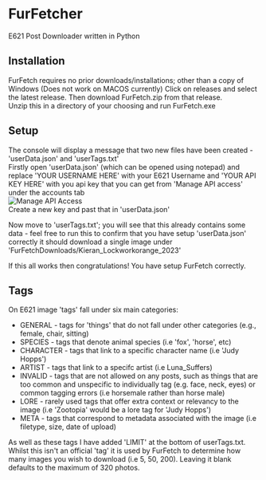 # FurFetcher
E621 Post Downloader written in Python

## Installation
FurFetch requires no prior downloads/installations; other than a copy of Windows (Does not work on MACOS currently)
Click on releases and select the latest release. Then download FurFetch.zip from that release. <br>
Unzip this in a directory of your choosing and run FurFetch.exe

## Setup
The console will display a message that two new files have been created - 'userData.json' and 'userTags.txt' <br>
Firstly open 'userData.json' (which can be opened using notepad) and replace 'YOUR USERNAME HERE' with your E621 Username and 'YOUR API KEY HERE' with you api key that you can get from 'Manage API access' under the accounts tab <br>
![Manage API Access](https://github.com/Luna-Suffers/FurFetcher/assets/128991823/01af27e7-6843-4f43-9165-24635d57dc88) <br>
Create a new key and past that in 'userData.json' <br>

Now move to 'userTags.txt'; you will see that this already contains some data - feel free to run this to confirm that you have setup 'userData.json' correctly it should download a single image under 'FurFetchDownloads/Kieran_Lockworkorange_2023'

If this all works then congratulations! You have setup FurFetch correctly.

## Tags
On E621 image 'tags' fall under six main categories:
* GENERAL -  tags for 'things' that do not fall under other categories (e.g., female, chair, sitting) <br>
* SPECIES - tags that denote animal species (i.e 'fox', 'horse', etc) <br>
* CHARACTER - tags that link to a specific character name (i.e 'Judy Hopps') <br>
* ARTIST - tags that link to a specifc artist (i.e Luna_Suffers) <br>
* INVALID -  tags that are not allowed on any posts, such as things that are too common and unspecific to individually tag (e.g. face, neck, eyes) or common tagging errors (i.e horsemale rather than horse male)
* LORE - rarely used tags that offer extra context or relevancy to the image (i.e 'Zootopia' would be a lore tag for 'Judy Hopps') <br>
* META - tags that correspond to metadata associated with the image (i.e filetype, size, date of upload) <br>

As well as these tags I have added 'LIMIT' at the bottom of userTags.txt. Whilst this isn't an official 'tag' it is used by FurFetch to determine how many images you wish to download (i.e 5, 50, 200). Leaving it blank defaults to the maximum of 320 photos. 
